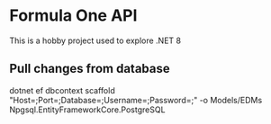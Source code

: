 # Formula One API

This is a hobby project used to explore .NET 8

## Pull changes from database

dotnet ef dbcontext scaffold "Host=;Port=;Database=;Username=;Password=;" -o Models/EDMs Npgsql.EntityFrameworkCore.PostgreSQL